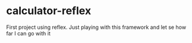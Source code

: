 # calculator-reflex
First project using reflex. Just playing with this framework and let se how far I can go with it
